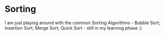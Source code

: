 # Sorting

I am just playing around with the common Sorting Algorithms - Bubble Sort; Insertion Sort; Merge Sort; Quick Sort - still in my learning phase ;)
